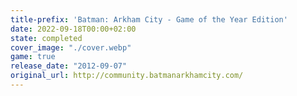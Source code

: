 ```yaml
---
title-prefix: 'Batman: Arkham City - Game of the Year Edition'
date: 2022-09-18T00:00+02:00
state: completed
cover_image: "./cover.webp"
game: true
release_date: "2012-09-07"
original_url: http://community.batmanarkhamcity.com/
---
```


